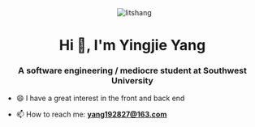 <p align="center">&nbsp;
  <img align="center" src="https://github-readme-stats.vercel.app/api?username=litshang&show_icons=true&locale=en" alt="litshang" />
</p>

<h1 align="center">Hi 👋, I'm Yingjie Yang</h1>

<h3 align="center">A software engineering / mediocre student at Southwest University</h3>

- 😄 I have a great interest in the front and back end

- 📫 How to reach me: **yang192827@163.com**

<!--
**litshang/litshang** is a ✨ _special_ ✨ repository because its `README.md` (this file) appears on your GitHub profile.

Here are some ideas to get you started:

- 🔭 I’m currently working on ...
- 🌱 I’m currently learning ...
- 👯 I’m looking to collaborate on ...
- 🤔 I’m looking for help with ...
- 💬 Ask me about ...
- 📫 How to reach me: ...
- 😄 Pronouns: ...
- ⚡ Fun fact: ...
-->
